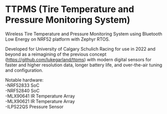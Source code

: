 # TTPMS (Tire Temperature and Pressure Monitoring System)
Wireless Tire Temperature and Pressure Monitoring System using Bluetooth Low Energy on NRF52 platform with Zephyr RTOS.

Developed for University of Calgary Schulich Racing for use in 2022 and beyond as a reimagining of the previous concept (https://github.com/lukegarland/ttpms) with modern digital sensors for faster and higher resolution data, longer battery life, and over-the-air tuning and configuration.

Notable hardware:  
  -NRF52833 SoC  
  -NRF52840 SoC  
  -MLX90641 IR Temperature Array  
  -MLX90621 IR Temperature Array  
  -ILPS22QS Pressure Sensor
